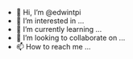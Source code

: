 - 👋 Hi, I’m @edwintpi
- 👀 I’m interested in ...
- 🌱 I’m currently learning ...
- 💞️ I’m looking to collaborate on ...
- 📫 How to reach me ...

<!---
edwintpi/edwintpi is a ✨ special ✨ repository because its `README.md` (this file) appears on your GitHub profile.
You can click the Preview link to take a look at your changes.
--->
